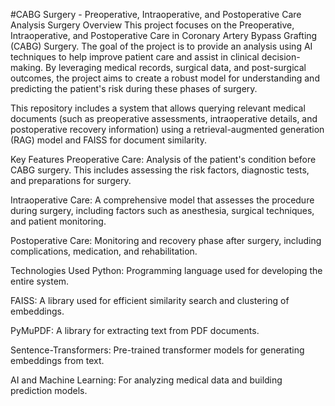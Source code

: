 #CABG Surgery - Preoperative, Intraoperative, and Postoperative Care Analysis Surgery 
Overview
This project focuses on the Preoperative, Intraoperative, and Postoperative Care in Coronary Artery Bypass Grafting (CABG) Surgery. The goal of the project is to provide an analysis using AI techniques to help improve patient care and assist in clinical decision-making. By leveraging medical records, surgical data, and post-surgical outcomes, the project aims to create a robust model for understanding and predicting the patient's risk during these phases of surgery.

This repository includes a system that allows querying relevant medical documents (such as preoperative assessments, intraoperative details, and postoperative recovery information) using a retrieval-augmented generation (RAG) model and FAISS for document similarity.

Key Features
Preoperative Care: Analysis of the patient's condition before CABG surgery. This includes assessing the risk factors, diagnostic tests, and preparations for surgery.

Intraoperative Care: A comprehensive model that assesses the procedure during surgery, including factors such as anesthesia, surgical techniques, and patient monitoring.

Postoperative Care: Monitoring and recovery phase after surgery, including complications, medication, and rehabilitation.

Technologies Used
Python: Programming language used for developing the entire system.

FAISS: A library used for efficient similarity search and clustering of embeddings.

PyMuPDF: A library for extracting text from PDF documents.

Sentence-Transformers: Pre-trained transformer models for generating embeddings from text.

AI and Machine Learning: For analyzing medical data and building prediction models.


